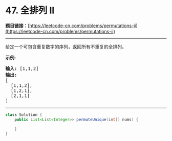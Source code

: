 # 47. 全排列 II

**题目链接：**[https://leetcode-cn.com/problems/permutations-ii](https://leetcode-cn.com/problems/permutations-ii)

---

<div class="content__1Y2H">
 <div class="notranslate">
  <p>给定一个可包含重复数字的序列，返回所有不重复的全排列。</p> 
  <p><strong>示例:</strong></p> 
  <pre class="language-text"><strong>输入:</strong> [1,1,2]
<strong>输出:</strong>
[
  [1,1,2],
  [1,2,1],
  [2,1,1]
]</pre> 
 </div>
</div>

---

```java
class Solution {
    public List<List<Integer>> permuteUnique(int[] nums) {
        
    }
}
```